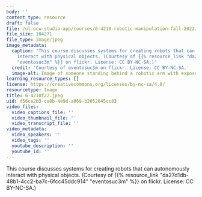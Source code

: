 ```yaml
---
body: ''
content_type: resource
draft: false
file: /ol-ocw-studio-app/courses/6-4210-robotic-manipulation-fall-2022/6-4210f22.jpeg
file_size: 104271
file_type: image/jpeg
image_metadata:
  caption: 'This course discusses systems for creating robots that can autonomously
    interact with physical objects. (Courtesy of {{% resource_link "da27d1db-48b1-4cc2-ba7c-6fcc45ddc914"
    "eventosuc3m" %}} on flickr. License: CC BY-NC-SA.)'
  credit: 'Courtesy of eventosuc3m on flickr. License: CC BY-NC-SA.'
  image-alt: Image of someone standing behind a robotic arm with exposed wires.
learning_resource_types: []
license: https://creativecommons.org/licenses/by-nc-sa/4.0/
resourcetype: Image
title: 6-4210f22.jpeg
uid: d56ce2b3-ce0b-4e9d-a869-b2052045cc83
video_files:
  video_captions_file: ''
  video_thumbnail_file: ''
  video_transcript_file: ''
video_metadata:
  video_speakers: ''
  video_tags: ''
  youtube_description: ''
  youtube_id: ''
---
```

This course discusses systems for creating robots that can autonomously interact with physical objects. (Courtesy of {{% resource_link "da27d1db-48b1-4cc2-ba7c-6fcc45ddc914" "eventosuc3m" %}} on flickr. License: CC BY-NC-SA.)